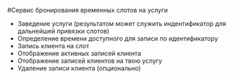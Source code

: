 #Сервис бронирования временных слотов на услуги
- Заведение услуги (результатом может служить индентификатор для дальнейшей привязки слотов)
- Определение времени доступного для записи по идентификатору
- Запись клиента на слот
- Отображение активных записей клиента
- Отображение записей клиентов на твою услугу
- Удаление записи клиента (опционально)